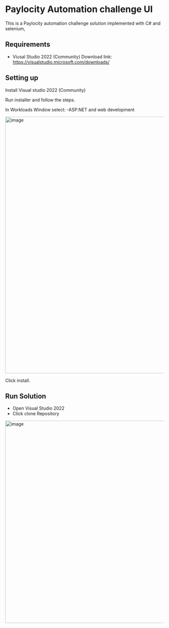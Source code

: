 # Paylocity Automation challenge UI

This is a Paylocity automation challenge solution implemented with C# and selenium,

## Requirements

- Viusal Studio 2022 (Community)
    Download link: https://visualstudio.microsoft.com/downloads/

## Setting up

Install Visual studio 2022 (Community)

Run installer and follow the steps.

In Workloads Window select: 
  -ASP.NET and web development
  
  <img width="1448" height="814" alt="image" src="https://github.com/user-attachments/assets/bc1b4905-232c-41e9-9eca-8c88cbfe4596" />

  Click install.

## Run Solution

- Open Visual Studio 2022
- Click clone Repository

<img width="1868" height="642" alt="image" src="https://github.com/user-attachments/assets/d5dd47a0-31e4-4c7d-b9e3-0ec1a71eb848" />


